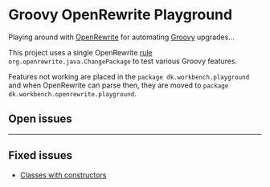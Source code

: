 # Groovy OpenRewrite Playground

Playing around with [OpenRewrite](https://docs.openrewrite.org) for automating [Groovy](https://groovy-lang.org/) upgrades...

This project uses a single OpenRewrite [rule](https://docs.openrewrite.org/recipes/java/changepackage) `org.openrewrite.java.ChangePackage` to test various Groovy features.

Features not working are placed in the `package dk.workbench.playground` and when OpenRewrite can parse then, they are
moved to `package dk.workbench.openrewrite.playground`.

## Open issues

---

## Fixed issues

- [Classes with constructors](./docs/classes-with-constructors.md)